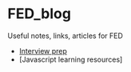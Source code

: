 # FED_blog
Useful notes, links, articles for FED

* [Interview prep](interview_prep/interview_prep_links.md)
* [Javascript learning resources]
